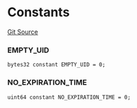 # Constants
[Git Source](https://github.com/RafaDSan/trustful-zuzalu-contracts/blob/8145173dbd34bc00952ca1adb04b16dbe11ff624/src/Common.sol)

### EMPTY_UID

```solidity
bytes32 constant EMPTY_UID = 0;
```

### NO_EXPIRATION_TIME

```solidity
uint64 constant NO_EXPIRATION_TIME = 0;
```

